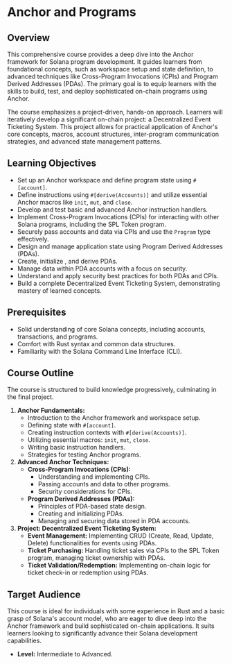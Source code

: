 # Anchor and Programs

## Overview

This comprehensive course provides a deep dive into the Anchor framework for Solana program development. It guides learners from foundational concepts, such as workspace setup and state definition, to advanced techniques like Cross-Program Invocations (CPIs) and Program Derived Addresses (PDAs). The primary goal is to equip learners with the skills to build, test, and deploy sophisticated on-chain programs using Anchor.

The course emphasizes a project-driven, hands-on approach. Learners will iteratively develop a significant on-chain project: a Decentralized Event Ticketing System. This project allows for practical application of Anchor's core concepts, macros, account structures, inter-program communication strategies, and advanced state management patterns.

## Learning Objectives

- Set up an Anchor workspace and define program state using `#[account]`.
- Define instructions using `#[derive(Accounts)]` and utilize essential Anchor macros like `init`, `mut`, and `close`.
- Develop and test basic and advanced Anchor instruction handlers.
- Implement Cross-Program Invocations (CPIs) for interacting with other Solana programs, including the SPL Token program.
- Securely pass accounts and data via CPIs and use the `Program` type effectively.
- Design and manage application state using Program Derived Addresses (PDAs).
- Create, initialize , and derive PDAs.
- Manage data within PDA accounts with a focus on security.
- Understand and apply security best practices for both PDAs and CPIs.
- Build a complete Decentralized Event Ticketing System, demonstrating mastery of learned concepts.

## Prerequisites

- Solid understanding of core Solana concepts, including accounts, transactions, and programs.
- Comfort with Rust syntax and common data structures.
- Familiarity with the Solana Command Line Interface (CLI).

## Course Outline

The course is structured to build knowledge progressively, culminating in the final project.

1.  **Anchor Fundamentals:**
    - Introduction to the Anchor framework and workspace setup.
    - Defining state with `#[account]`.
    - Creating instruction contexts with `#[derive(Accounts)]`.
    - Utilizing essential macros: `init`, `mut`, `close`.
    - Writing basic instruction handlers.
    - Strategies for testing Anchor programs.
2.  **Advanced Anchor Techniques:**
    - **Cross-Program Invocations (CPIs):**
      - Understanding and implementing CPIs.
      - Passing accounts and data to other programs.
      - Security considerations for CPIs.
    - **Program Derived Addresses (PDAs):**
      - Principles of PDA-based state design.
      - Creating and initializing PDAs.
      - Managing and securing data stored in PDA accounts.
3.  **Project: Decentralized Event Ticketing System:**
    - **Event Management:** Implementing CRUD (Create, Read, Update, Delete) functionalities for events using PDAs.
    - **Ticket Purchasing:** Handling ticket sales via CPIs to the SPL Token program, managing ticket ownership with PDAs.
    - **Ticket Validation/Redemption:** Implementing on-chain logic for ticket check-in or redemption using PDAs.

## Target Audience

This course is ideal for individuals with some experience in Rust and a basic grasp of Solana's account model, who are eager to dive deep into the Anchor framework and build sophisticated on-chain applications. It suits learners looking to significantly advance their Solana development capabilities.

- **Level:** Intermediate to Advanced.
